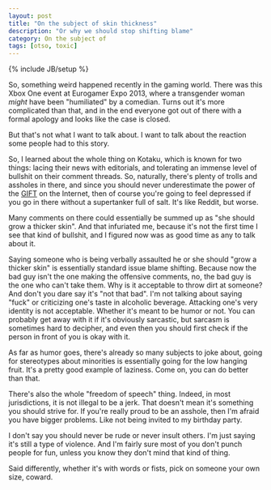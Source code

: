 ```yaml
---
layout: post
title: "On the subject of skin thickness"
description: "Or why we should stop shifting blame"
category: On the subject of
tags: [otso, toxic]
---
```

{% include JB/setup %}

So, something weird happened recently in the gaming world. There was this Xbox One event at Eurogamer Expo 2013, where a transgender woman _might_ have been "humiliated" by a comedian. Turns out it's more complicated than that, and in the end everyone got out of there with a formal apology and looks like the case is closed.

But that's not what I want to talk about. I want to talk about the reaction some people had to this story.

<!-- more -->

So, I learned about the whole thing on Kotaku, which is known for two things: lacing their news with editorials, and tolerating an immense level of bullshit on their comment threads. So, naturally, there's plenty of trolls and assholes in there, and since you should never underestimate the power of the [GIFT](http://www.penny-arcade.com/comic/2004/03/19) on the Internet, then of course you're going to feel depressed if you go in there without a supertanker full of salt. It's like Reddit, but worse.

Many comments on there could essentially be summed up as "she should grow a thicker skin". And that infuriated me, because it's not the first time I see that kind of bullshit, and I figured now was as good time as any to talk about it.

Saying someone who is being verbally assaulted he or she should "grow a thicker skin" is essentially standard issue blame shifting. Because now the bad guy isn't the one making the offensive comments, no, the bad guy is the one who can't take them. Why is it acceptable to throw dirt at someone? And don't you dare say it's "not that bad". I'm not talking about saying "fuck" or criticizing one's taste in alcoholic beverage. Attacking one's very identity is not acceptable. Whether it's meant to be humor or not. You can probably get away with it if it's obviously sarcastic, but sarcasm is sometimes hard to decipher, and even then you should first check if the person in front of you is okay with it.

As far as humor goes, there's already so many subjects to joke about, going for stereotypes about minorities is essentially going for the low hanging fruit. It's a pretty good example of laziness. Come on, you can do better than that.

There's also the whole "freedom of speech" thing. Indeed, in most jurisdictions, it is not illegal to be a jerk. That doesn't mean it's something you should strive for. If you're really proud to be an asshole, then I'm afraid you have bigger problems. Like not being invited to my birthday party.

I don't say you should never be rude or never insult others. I'm just saying it's still a type of violence. And I'm fairly sure most of you don't punch people for fun, unless you know they don't mind that kind of thing. 

Said differently, whether it's with words or fists, pick on someone your own size, coward.